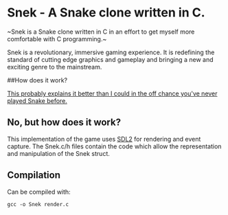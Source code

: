 # Snek - A Snake clone written in C.

~Snek is a Snake clone written in C in an effort to get myself more comfortable 
with C programming.~

Snek is a revolutionary, immersive gaming experience. It is redefining the 
standard of cutting edge graphics and gameplay and bringing a new and exciting 
genre to the mainstream.

##How does it work?

[This probably explains it better than I could in the off chance you've never 
played Snake 
before.](https://en.wikipedia.org/wiki/Snake_(video_game)#Gameplay)

## No, but **how** does it work?

This implementation of the game uses [SDL2](https://www.libsdl.org/) for 
rendering and event capture. The Snek.c/h files contain the code which allow 
the representation and manipulation of the Snek struct.

## Compilation

Can be compiled with:

```
gcc -o Snek render.c
```
